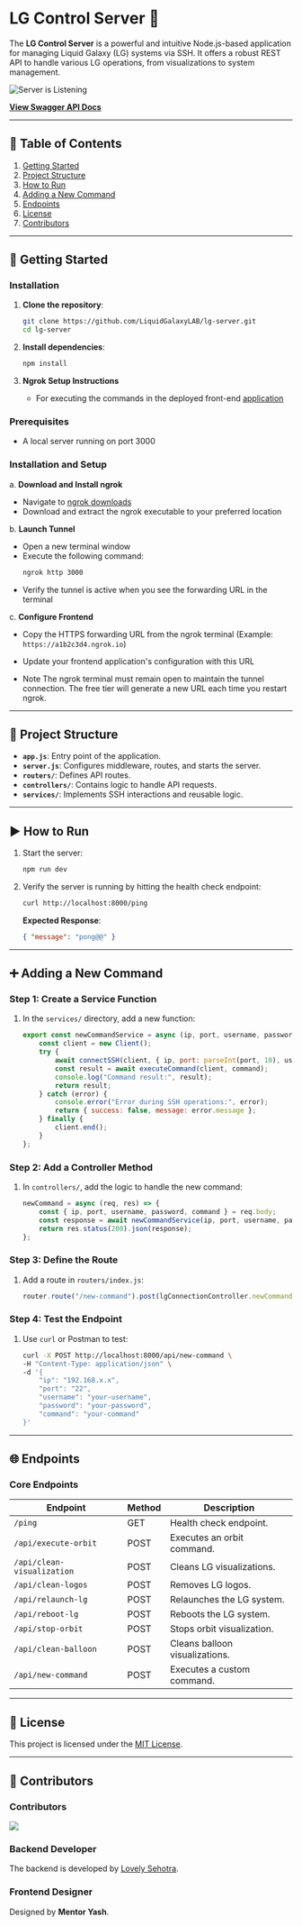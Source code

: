 # LG Control Server 🚀

The **LG Control Server** is a powerful and intuitive Node.js-based application for managing Liquid Galaxy (LG) systems via SSH. It offers a robust REST API to handle various LG operations, from visualizations to system management.

![Server is Listening](https://github.com/user-attachments/assets/070f5d4d-4691-42f5-9479-cf6752d37edd)


[**View Swagger API Docs**](https://rohit-554.github.io/LgServerSwaggerApi/#/)

---

## 📝 Table of Contents

1. [Getting Started](#getting-started)  
2. [Project Structure](#project-structure)  
3. [How to Run](#how-to-run)  
4. [Adding a New Command](#adding-a-new-command)  
5. [Endpoints](#endpoints)  
6. [License](#license)  
7. [Contributors](#contributors)  

---

## 🚀 Getting Started

### Installation

1. **Clone the repository**:

   ```bash
   git clone https://github.com/LiquidGalaxyLAB/lg-server.git
   cd lg-server
   ```

2. **Install dependencies**:

   ```bash
   npm install
   ```

3. **Ngrok Setup Instructions**
   - For executing the commands in the deployed front-end [application](https://yashrajbharti.github.io/lg-web/)
### Prerequisites
- A local server running on port 3000

### Installation and Setup
a. **Download and Install ngrok**
   - Navigate to [ngrok downloads](https://download.ngrok.com/downloads/windows)
   - Download and extract the ngrok executable to your preferred location

b. **Launch Tunnel**
   - Open a new terminal window
   - Execute the following command:
     ```bash
     ngrok http 3000
     ```
   - Verify the tunnel is active when you see the forwarding URL in the terminal

c. **Configure Frontend**
   - Copy the HTTPS forwarding URL from the ngrok terminal
     (Example: `https://a1b2c3d4.ngrok.io`)
   - Update your frontend application's configuration with this URL

  - Note
    The ngrok terminal must remain open to maintain the tunnel connection. The free tier will generate a new URL each time you restart ngrok.
---

## 🚧 Project Structure

- **`app.js`**: Entry point of the application.  
- **`server.js`**: Configures middleware, routes, and starts the server.  
- **`routers/`**: Defines API routes.  
- **`controllers/`**: Contains logic to handle API requests.  
- **`services/`**: Implements SSH interactions and reusable logic.

---

## ▶️ How to Run

1. Start the server:

   ```bash
   npm run dev
   ```

2. Verify the server is running by hitting the health check endpoint:

   ```bash
   curl http://localhost:8000/ping
   ```

   **Expected Response**:

   ```json
   { "message": "pong@@" }
   ```

---

## ➕ Adding a New Command

### Step 1: Create a Service Function

1. In the `services/` directory, add a new function:

   ```javascript
   export const newCommandService = async (ip, port, username, password, command) => {  
       const client = new Client();  
       try {  
           await connectSSH(client, { ip, port: parseInt(port, 10), username, password });  
           const result = await executeCommand(client, command);  
           console.log("Command result:", result);  
           return result;  
       } catch (error) {  
           console.error("Error during SSH operations:", error);  
           return { success: false, message: error.message };  
       } finally {  
           client.end();  
       }  
   };  
   ```

### Step 2: Add a Controller Method

1. In `controllers/`, add the logic to handle the new command:

   ```javascript
   newCommand = async (req, res) => {  
       const { ip, port, username, password, command } = req.body;  
       const response = await newCommandService(ip, port, username, password, command);  
       return res.status(200).json(response);  
   };  
   ```

### Step 3: Define the Route

1. Add a route in `routers/index.js`:

   ```javascript
   router.route("/new-command").post(lgConnectionController.newCommand);  
   ```

### Step 4: Test the Endpoint

1. Use `curl` or Postman to test:

   ```bash
   curl -X POST http://localhost:8000/api/new-command \  
   -H "Content-Type: application/json" \  
   -d '{  
       "ip": "192.168.x.x",  
       "port": "22",  
       "username": "your-username",  
       "password": "your-password",  
       "command": "your-command"  
   }'  
   ```

---

## 🌐 Endpoints

### Core Endpoints

| Endpoint                      | Method | Description                      |  
|-------------------------------|--------|----------------------------------|  
| `/ping`                       | GET    | Health check endpoint.           |  
| `/api/execute-orbit`          | POST   | Executes an orbit command.       |  
| `/api/clean-visualization`    | POST   | Cleans LG visualizations.        |  
| `/api/clean-logos`            | POST   | Removes LG logos.                |  
| `/api/relaunch-lg`            | POST   | Relaunches the LG system.        |  
| `/api/reboot-lg`              | POST   | Reboots the LG system.           |  
| `/api/stop-orbit`             | POST   | Stops orbit visualization.       |  
| `/api/clean-balloon`          | POST   | Cleans balloon visualizations.   |  
| `/api/new-command`            | POST   | Executes a custom command.       |  

---

## 📓 License

This project is licensed under the [MIT License](LICENSE).

---

## 🤝 Contributors

### Contributors

<a href="https://github.com/LiquidGalaxyLAB/lg-server/graphs/contributors">  
  <img src="https://contrib.rocks/image?repo=LiquidGalaxyLAB/lg-server" />  
</a>  

### Backend Developer

The backend is developed by [Lovely Sehotra](https://github.com/LovelySehotra).

### Frontend Designer

Designed by **Mentor Yash**.
